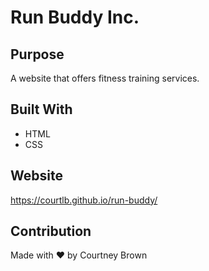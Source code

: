 # Run Buddy Inc.

## Purpose
A website that offers fitness training services.

## Built With
* HTML
* CSS

## Website
https://courtlb.github.io/run-buddy/

## Contribution
Made with ❤️ by Courtney Brown
